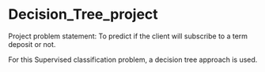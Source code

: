 # Decision_Tree_project
Project problem statement: To predict if the client will subscribe to a term deposit or not.

For this Supervised classification problem, a decision tree approach is used.
